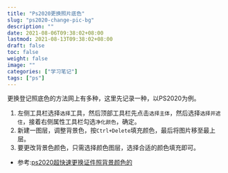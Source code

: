 ```yaml
---
title: "Ps2020更换照片底色"
slug: "ps2020-change-pic-bg"
description: ""
date: 2021-08-06T09:38:02+08:00
lastmod: 2021-08-13T09:38:02+08:00
draft: false
toc: false
weight: false
image: ""
categories: ["学习笔记"]
tags: ["ps"]
---
```


 更换登记照底色的方法网上有多种，这里先记录一种，以PS2020为例。

1. 左侧工具栏选择`选择`工具，然后顶部工具栏先点击`选择主体`，然后选择`选择并遮住`，接着右侧属性工具栏勾选`净化颜色`，确定。
2. 新建一图层，调整背景色，按`Ctrl+Delete`填充颜色，最后将图片移至最上层。
3. 要更改背景色颜色，只需选择颜色图层，选择合适的颜色填充即可。

+ 参考:[ps2020超快速更换证件照背景颜色的](https://www.bilibili.com/video/BV1Q741147i4/)

